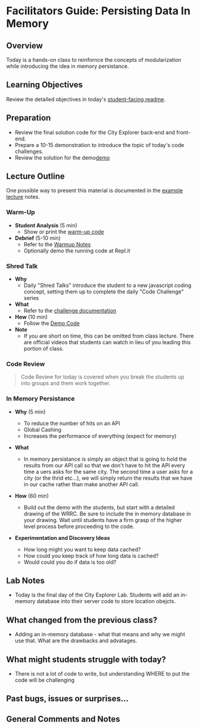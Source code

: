 # Facilitators Guide: Persisting Data In Memory

## Overview

Today is a hands-on class to reinfornce the concepts of modularization while introducing the idea in memory persistance.

## Learning Objectives

Review the detailed objectives in today's [student-facing readme](../README.md).

## Preparation

- Review the final solution code for the City Explorer back-end and front-end.
- Prepare a 10-15 demonstration to introduce the topic of today's code challenges.
- Review the solution for the demo[demo](../demo/)

## Lecture Outline

One possible way to present this material is documented in the [example lecture](./LECTURE-EXAMPLE.md) notes.

### Warm-Up

- **Student Analysis** (5 min)
  - Show or print the [warm-up code](../warm-up/warm-up.md)
- **Debrief** (5-10 min)
  - Refer to the [Warmup Notes](../warm-up/NOTES.md)
  - Optionally demo the running code at Repl.it

### Shred Talk

- **Why**
  - Daily "Shred Talks" introduce the student to a new javascript coding concept, setting them up to complete the daily "Code Challenge" series
- **What**
  - Refer to the [challenge documentation](../challenges/README.md)
- **How** (10 min)
  - Follow the [Demo Code](../challenges/DEMO.md)
- **Note**
  - If you are short on time, this can be omitted from class lecture. There are official videos that students can watch in lieu of you leading this portion of class.

### Code Review

> Code Review for today is covered when you break the students up into groups and them work together.

### In Memory Persistance

- **Why** (5 min)
  - To reduce the number of hits on an API
  - Global Cashing
  - Increases the performance of everything (expect for memory)

- **What**
  - In memory persistance is simply an object that is going to hold the results from our API call so that we don't have to hit the API every time a uers asks for the same city. The second time a user asks for a city (or the thrid etc...), we will simply return the results that we have in our cache rather than make another API call.

- **How** (60 min)
  - Build out the demo with the students, but start with a detailed drawing of the WRRC. Be sure to include the in memory database in your drawing. Wait until students have a firm grasp of the higher level process before proceeding to the code.

- **Experimentation and Discovery Ideas**
  - How long might you want to keep data cached?
  - How could you keep track of how long data is cached?
  - Would could you do if data is too old?

## Lab Notes

- Today is the final day of the City Explorer Lab. Students will add an in-memory database into their server code to store location obejcts.

## What changed from the previous class?

- Adding an in-memory database - what that means and why we might use that. What are the drawbacks and advatages.

## What might students struggle with today?

- There is not a lot of code to write, but understanding WHERE to put the code will be challenging

## Past bugs, issues or surprises...

## General Comments and Notes
